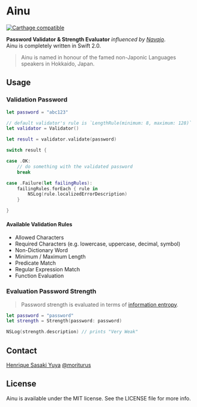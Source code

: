 # Ainu
[![Carthage compatible](https://img.shields.io/badge/Carthage-compatible-4BC51D.svg?style=flat)](https://github.com/Carthage/Carthage)

**Password Validator & Strength Evaluator** *influenced by [Navajo](https://github.com/mattt/Navajo)*.  
Ainu is completely written in Swift 2.0.

> Ainu is named in honour of the famed non-Japonic Languages speakers in Hokkaido, Japan.

## Usage

### Validation Password

```swift
let password = "abc123"

// default validator's rule is `LengthRule(minimum: 8, maximum: 128)`
let validator = Validator()

let result = validator.validate(password)

switch result {

case .OK:
    // do something with the validated password
    break

case .Failure(let failingRules):
    failingRules.forEach { rule in
        NSLog(rule.localizedErrorDescription)
    }

}
```

#### Available Validation Rules

- Allowed Characters
- Required Characters (e.g. lowercase, uppercase, decimal, symbol)
- Non-Dictionary Word
- Minimum / Maximum Length
- Predicate Match
- Regular Expression Match
- Function Evaluation

### Evaluation Password Strength

> Password strength is evaluated in terms of [information entropy](http://en.wikipedia.org/wiki/Entropy_%28information_theory%29).

```swift
let password = "password"
let strength = Strength(password: password)

NSLog(strength.description) // prints "Very Weak"
```

## Contact

[Henrique Sasaki Yuya](https://github.com/moriturus)
[@moriturus](https://twitter.com/moriturus)

## License

Ainu is available under the MIT license. See the LICENSE file for more info.
